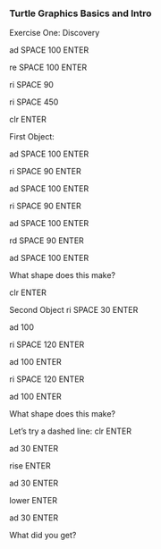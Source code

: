### Turtle Graphics Basics and Intro

Exercise One: Discovery

ad SPACE 100 ENTER

re SPACE 100 ENTER

ri SPACE 90

ri SPACE 450

clr ENTER

First Object:

ad SPACE 100 ENTER

ri SPACE 90 ENTER

ad SPACE 100 ENTER

ri SPACE 90 ENTER

ad SPACE 100 ENTER

rd SPACE 90 ENTER

ad SPACE 100 ENTER

What shape does this make?

clr ENTER


Second Object
ri SPACE 30 ENTER

ad 100

ri SPACE 120 ENTER

ad 100 ENTER

ri SPACE 120 ENTER

ad 100 ENTER

What shape does this make?

Let’s try a dashed line:
clr ENTER

ad 30 ENTER

rise ENTER

ad 30 ENTER

lower ENTER

ad 30 ENTER

What did you get?
